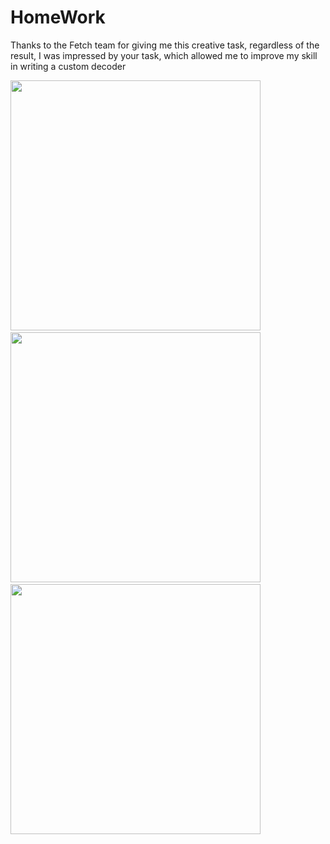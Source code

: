 
# HomeWork
Thanks to the Fetch team for giving me this creative task, regardless of the result, I was impressed by your task, which allowed me to improve my skill in writing a custom decoder

<p>
<img src="https://github.com/Unspected/InterviewFetchTask/assets/30178659/215d6695-c612-4d5e-8240-f1a427e946b7" height="400">
&nbsp;
<img src="https://github.com/Unspected/InterviewFetchTask/assets/30178659/8f2e519d-3a62-45d9-bd96-472942668586" height="400">
&nbsp;
<img src="https://github.com/Unspected/InterviewFetchTask/assets/30178659/15f59494-55c6-4d4c-8e19-29194254dabc" height="400">
&nbsp;
  
</p>
